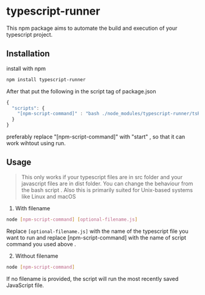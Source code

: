 # typescript-runner

This npm package aims to automate the build and execution of your typescript project.


## Installation
install with npm

```bash
npm install typescript-runner
```

After that put the following in the script tag of package.json 

```javascript
{
  "scripts": {
    "[npm-script-command]" : "bash ./node_modules/typescript-runner/tsRunner.sh
  }
}
```
preferably replace "[npm-script-command]" with "start" , so that it can work wihtout using run.

## Usage

> This only works if your typescript files are in src folder and your javascript files are in dist folder. You can change the behaviour from the bash script .
> Also this is primarily suited for Unix-based systems like Linux and macOS

1.  With filename
```bash
node [npm-script-command] [optional-filename.js]
```

Replace  `[optional-filename.js]`  with the name of the typescript file you want to run and replace [npm-script-command] with the name of script command you used above . 

2. Without filename

```bash
node [npm-script-command]
```
If no filename is provided, the script will run the most recently saved JavaScript file.
